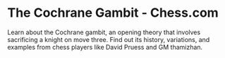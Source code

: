 ---
---

The Cochrane Gambit - Chess.com
===============================


Learn about the Cochrane gambit, an opening theory that involves sacrificing a knight on move three. Find out its history, variations, and examples from chess players like David Pruess and GM thamizhan.